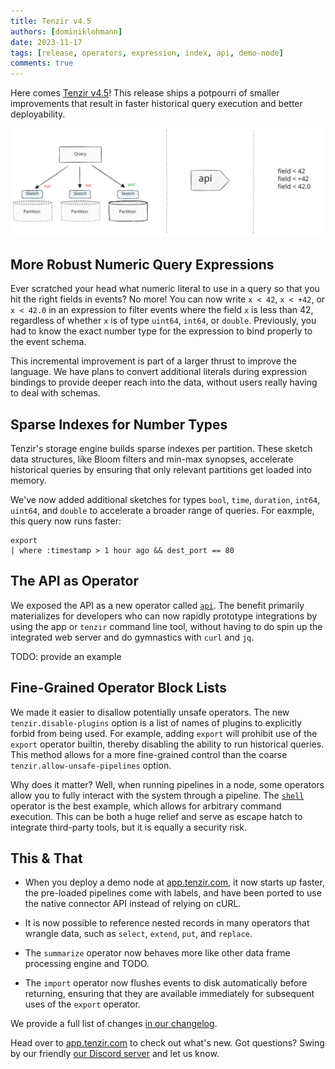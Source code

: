 ```yaml
---
title: Tenzir v4.5
authors: [dominiklohmann]
date: 2023-11-17
tags: [release, operators, expression, index, api, demo-node]
comments: true
---
```


Here comes [Tenzir v4.5](https://github.com/tenzir/tenzir/releases/tag/v4.5.0)!
This release ships a potpourri of smaller improvements that result in faster
historical query execution and better deployability.

![Tenzir v4.5](tenzir-v4.5.excalidraw.svg)

<!-- truncate -->

## More Robust Numeric Query Expressions

Ever scratched your head what numeric literal to use in a query so that you hit
the right fields in events? No more! You can now write `x < 42`, `x < +42`, or
`x < 42.0` in an expression to filter events where the field `x` is less than
42, regardless of whether `x` is of type `uint64`, `int64`, or `double`.
Previously, you had to know the exact number type for the expression to bind
properly to the event schema.

This incremental improvement is part of a larger thrust to improve the language.
We have plans to convert additional literals during expression bindings to
provide deeper reach into the data, without users really having to deal with
schemas.

## Sparse Indexes for Number Types

Tenzir's storage engine builds sparse indexes per partition. These sketch
data structures, like Bloom filters and min-max synopses, accelerate historical
queries by ensuring that only relevant partitions get loaded into memory.

We've now added additional sketches for types `bool`, `time`, `duration`,
`int64`, `uint64`, and `double` to accelerate a broader range of queries. For
eaxmple, this query now runs faster:

```
export
| where :timestamp > 1 hour ago && dest_port == 80
```

## The API as Operator

We exposed the API as a new operator called
[`api`](/next/operators/sources/api). The benefit primarily materializes for
developers who can now rapidly prototype integrations by using the app or
`tenzir` command line tool, without having to do spin up the integrated web
server and do gymnastics with `curl` and `jq`.

TODO: provide an example

## Fine-Grained Operator Block Lists

We made it easier to disallow potentially unsafe operators. The new
`tenzir.disable-plugins` option is a list of names of plugins to explicitly
forbid from being used. For example, adding `export` will prohibit use of the
`export` operator builtin, thereby disabling the ability to run historical
queries. This method allows for a more fine-grained control than the coarse
`tenzir.allow-unsafe-pipelines` option.

Why does it matter? Well, when running pipelines in a node, some operators allow
you to fully interact with the system through a pipeline. The
[`shell`](/operators/transformations/shell) operator is the best example, which
allows for arbitrary command execution. This can be both a huge relief and serve
as escape hatch to integrate third-party tools, but it is equally a security
risk.

## This & That

- When you deploy a demo node at [app.tenzir.com](https://app.tenzir.com), it
  now starts up faster, the pre-loaded pipelines come with labels, and have been
  ported to use the native connector API instead of relying on cURL.

- It is now possible to reference nested records in many operators that wrangle
  data, such as `select`, `extend`, `put`, and `replace`.

- The `summarize` operator now behaves more like other data frame processing
  engine and TODO.

- The `import` operator now flushes events to disk automatically before
  returning, ensuring that they are available immediately for subsequent uses of
  the `export` operator.

We provide a full list of changes [in our changelog](/changelog#v450).

Head over to [app.tenzir.com](https://app.tenzir.com) to check out what's new.
Got questions? Swing by our friendly [our Discord server](/discord) and let us
know.
